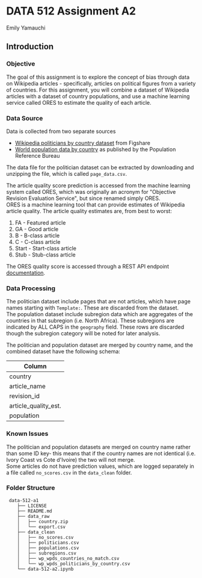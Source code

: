 # DATA 512 Assignment A2
Emily Yamauchi


## Introduction

### Objective

The goal of this assignment is to explore the concept of bias through data on Wikipedia articles - specifically, articles on political figures from a variety of countries. For this assignment, you will combine a dataset of Wikipedia articles with a dataset of country populations, and use a machine learning service called ORES to estimate the quality of each article.

### Data Source

Data is collected from two separate sources  
- [Wikipedia politicians by country dataset](https://figshare.com/articles/Untitled_Item/5513449) from Figshare 
- [World population data by country](https://www.prb.org/international/indicator/population/table/) as published by the Population Reference Bureau

The data file for the politician dataset can be extracted by downloading and unzipping the file, which is called `page_data.csv`.  

The article quality score prediction is accessed from the machine learning system called ORES, which was originally an acronym for "Objective Revision Evaluation Service", but since renamed simply ORES.  
ORES is a machine learning tool that can provide estimates of Wikipedia article quality. The article quality estimates are, from best to worst:
1. FA - Featured article
2. GA - Good article
3. B - B-class article
4. C - C-class article
5. Start - Start-class article
6. Stub - Stub-class article

The ORES quality score is accessed through a REST API endpoint [documentation](https://ores.wikimedia.org/v3/#!/scoring/get_v3_scores_context_revid_model).  


### Data Processing

The politician dataset include pages that are not articles, which have page names starting with `Template:`. These are discarded from the dataset.  
The population dataset include subregion data which are aggregates of the countries in that subregion (i.e. North Africa). These subregions are indicated by ALL CAPS in the `geography` field. These rows are discarded though the subregion category will be noted for later analysis.  

The politician and population dataset are merged by country name, and the combined dataset have the following schema:  

| Column      |
| ----------- |
| country |
| article_name |
| revision_id |
| article_quality_est. |
| population |


### Known Issues

The politician and population datasets are merged on country name rather than some ID key- this means that if the country names are not identical (i.e. Ivory Coast vs Cote d'Ivoire) the two will not merge.  
Some articles do not have prediction values, which are logged separately in a file called `no_scores.csv` in the `data_clean` folder.  

### Folder Structure

```
 data-512-a1
    ├── LICENSE
    ├── README.md
    ├── data_raw
    │   ├── country.zip
    │   └── export.csv
    ├── data_clean
    │   ├── no_scores.csv
    │   ├── politicians.csv
    │   ├── populations.csv
    │   ├── subregions.csv
    │   ├── wp_wpds_countries_no_match.csv
    │   └── wp_wpds_politicians_by_country.csv
    └── data-512-a2.ipynb
```